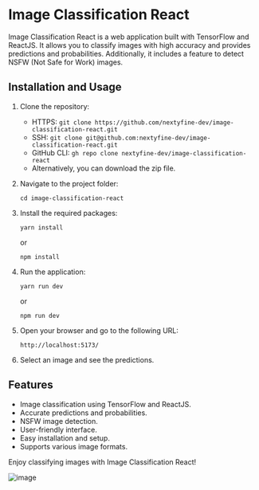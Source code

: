# Image Classification React

Image Classification React is a web application built with TensorFlow and ReactJS. It allows you to classify images with high accuracy and provides predictions and probabilities. Additionally, it includes a feature to detect NSFW (Not Safe for Work) images.

## Installation and Usage

1. Clone the repository:
   - HTTPS: `git clone https://github.com/nextyfine-dev/image-classification-react.git`
   - SSH: `git clone git@github.com:nextyfine-dev/image-classification-react.git`
   - GitHub CLI: `gh repo clone nextyfine-dev/image-classification-react`
   - Alternatively, you can download the zip file.

2. Navigate to the project folder:
   ```
   cd image-classification-react
   ```

3. Install the required packages:
   ```
   yarn install
   ```
   or
   ```
   npm install
   ```

4. Run the application:
   ```
   yarn run dev
   ```
   or
   ```
   npm run dev
   ```

5. Open your browser and go to the following URL:
   ```
   http://localhost:5173/
   ```

6. Select an image and see the predictions.

## Features

- Image classification using TensorFlow and ReactJS.
- Accurate predictions and probabilities.
- NSFW image detection.
- User-friendly interface.
- Easy installation and setup.
- Supports various image formats.

Enjoy classifying images with Image Classification React!


![image](https://github.com/nextyfine-dev/image-classification-react/assets/134918709/27478be7-9717-4aba-ab34-f9859927bc12)
